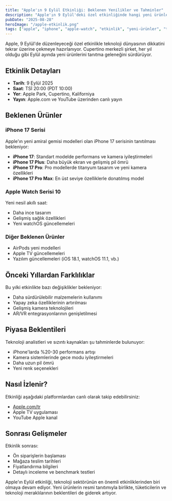 ```yaml
---
title: "Apple'ın 9 Eylül Etkinliği: Beklenen Yenilikler ve Tahminler"
description: "Apple'ın 9 Eylül'deki özel etkinliğinde hangi yeni ürünleri tanıtması bekleniyor?"
pubDate: "2025-08-28"
heroImage: "/apple-etkinlik.png"
tags: ["apple", "iphone", "apple-watch", "etkinlik", "yeni-ürünler", "teknoloji"]
---
```


Apple, 9 Eylül'de düzenleyeceği özel etkinlikle teknoloji dünyasının dikkatini tekrar üzerine çekmeye hazırlanıyor. Cupertino merkezli şirket, her yıl olduğu gibi Eylül ayında yeni ürünlerini tanıtma geleneğini sürdürüyor.

## Etkinlik Detayları

- **Tarih**: 9 Eylül 2025
- **Saat**: TSİ 20:00 (PDT 10:00)
- **Yer**: Apple Park, Cupertino, Kaliforniya
- **Yayın**: Apple.com ve YouTube üzerinden canlı yayın

## Beklenen Ürünler

### iPhone 17 Serisi
Apple'ın yeni amiral gemisi modelleri olan iPhone 17 serisinin tanıtılması bekleniyor:

- **iPhone 17**: Standart modelde performans ve kamera iyileştirmeleri
- **iPhone 17 Plus**: Daha büyük ekran ve gelişmiş pil ömrü
- **iPhone 17 Pro**: Pro modellerde titanyum tasarım ve yeni kamera özellikleri
- **iPhone 17 Pro Max**: En üst seviye özelliklerle donatılmış model

### Apple Watch Serisi 10
Yeni nesil akıllı saat:
- Daha ince tasarım
- Gelişmiş sağlık özellikleri
- Yeni watchOS güncellemeleri

### Diğer Beklenen Ürünler
- AirPods yeni modelleri
- Apple TV güncellemeleri
- Yazılım güncellemeleri (iOS 18.1, watchOS 11.1, vb.)

## Önceki Yıllardan Farklılıklar

Bu yılki etkinlikte bazı değişiklikler bekleniyor:
- Daha sürdürülebilir malzemelerin kullanımı
- Yapay zeka özelliklerinin artırılması
- Gelişmiş kamera teknolojileri
- AR/VR entegrasyonlarının genişletilmesi

## Piyasa Beklentileri

Teknoloji analistleri ve sızıntı kaynakları şu tahminlerde bulunuyor:
- iPhone'larda %20-30 performans artışı
- Kamera sistemlerinde gece modu iyileştirmeleri
- Daha uzun pil ömrü
- Yeni renk seçenekleri

## Nasıl İzlenir?

Etkinliği aşağıdaki platformlardan canlı olarak takip edebilirsiniz:
- [Apple.com/tr](https://www.apple.com/tr/apple-events/)
- Apple TV uygulaması
- YouTube Apple kanal

## Sonrası Gelişmeler

Etkinlik sonrası:
- Ön siparişlerin başlaması
- Mağaza teslim tarihleri
- Fiyatlandırma bilgileri
- Detaylı inceleme ve benchmark testleri

Apple'ın Eylül etkinliği, teknoloji sektörünün en önemli etkinliklerinden biri olmaya devam ediyor. Yeni ürünlerin resmi tanıtımıyla birlikte, tüketicilerin ve teknoloji meraklılarının beklentileri de giderek artıyor.
